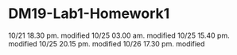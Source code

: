 # DM19-Lab1-Homework1
10/21 18.30 pm. modified
10/25 03.00 am. modified
10/25 15.40 pm. modified
10/25 20.15 pm. modified
10/26 17.30 pm. modified
